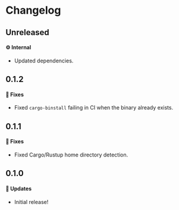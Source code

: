 # Changelog

## Unreleased

#### ⚙️ Internal

- Updated dependencies.

## 0.1.2

#### 🐞 Fixes

- Fixed `cargo-binstall` failing in CI when the binary already exists.

## 0.1.1

#### 🐞 Fixes

- Fixed Cargo/Rustup home directory detection.

## 0.1.0

#### 🚀 Updates

- Initial release!
